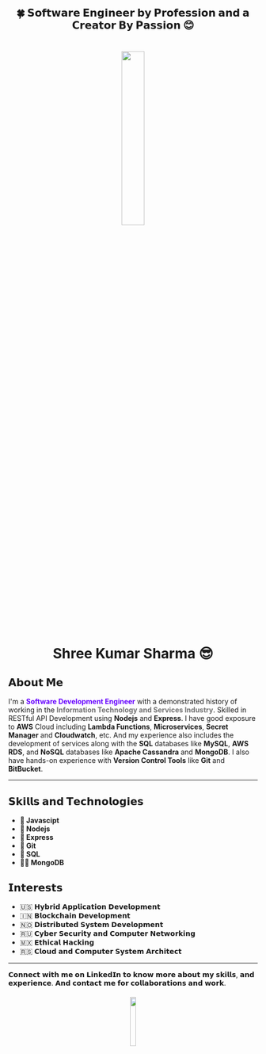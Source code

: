 <h2 align="center">🍀 𝗦𝗼𝗳𝘁𝘄𝗮𝗿𝗲 𝗘𝗻𝗴𝗶𝗻𝗲𝗲𝗿 𝗯𝘆 𝗣𝗿𝗼𝗳𝗲𝘀𝘀𝗶𝗼𝗻 𝗮𝗻𝗱 𝗮 𝗖𝗿𝗲𝗮𝘁𝗼𝗿 𝗕𝘆 𝗣𝗮𝘀𝘀𝗶𝗼𝗻 😊</h2>

<h1 align="center"> 
<img style="cursor: grab; width:30%;height:30%;" src="https://image.oneprep.com/content/Shree-Kumar-Sharma-Memoji(Removed-Bg).png">

Shree Kumar Sharma 😎
</h1>

## 𝗔𝗯𝗼𝘂𝘁 𝗠𝗲

<p>I'm a <b><font color='#6600ff'>Software Development Engineer</font></b> with a demonstrated history of working in the <b><font color='#737373'>Information Technology and Services Industry</font></b>. Skilled in RESTful API Development using <b>Nodejs</b> and <b>Express</b>. I have good exposure to <b>AWS</b> Cloud including <b>Lambda Functions</b>, <b>Microservices</b>, <b>Secret Manager</b> and <b>Cloudwatch</b>, etc. And my experience also includes the development of services along with the <b>SQL</b> databases like <b>MySQL</b>, <b>AWS RDS</b>, and <b>NoSQL</b> databases like <b>Apache Cassandra</b> and <b>MongoDB</b>. I also have hands-on experience with <b>Version Control Tools</b> like <b>Git</b> and <b>BitBucket</b>.

---

## 𝗦𝗸𝗶𝗹𝗹𝘀 𝗮𝗻𝗱 𝗧𝗲𝗰𝗵𝗻𝗼𝗹𝗼𝗴𝗶𝗲𝘀
- <b> 🐼 Javascipt</b>
- <b> 🦊 Nodejs</b>
- <b> 🐶 Express</b>
- <b> 🐰 Git</b>
- <b> 🦁 SQL</b>
- <b> 🐻‍❄️ MongoDB</b>



## 𝗜𝗻𝘁𝗲𝗿𝗲𝘀𝘁𝘀

- 🇺🇸 𝗛𝘆𝗯𝗿𝗶𝗱 𝗔𝗽𝗽𝗹𝗶𝗰𝗮𝘁𝗶𝗼𝗻 𝗗𝗲𝘃𝗲𝗹𝗼𝗽𝗺𝗲𝗻𝘁
- 🇮🇳 𝗕𝗹𝗼𝗰𝗸𝗰𝗵𝗮𝗶𝗻 𝗗𝗲𝘃𝗲𝗹𝗼𝗽𝗺𝗲𝗻𝘁
- 🇳🇴 𝗗𝗶𝘀𝘁𝗿𝗶𝗯𝘂𝘁𝗲𝗱 𝗦𝘆𝘀𝘁𝗲𝗺 𝗗𝗲𝘃𝗲𝗹𝗼𝗽𝗺𝗲𝗻𝘁
- 🇷🇺 𝗖𝘆𝗯𝗲𝗿 𝗦𝗲𝗰𝘂𝗿𝗶𝘁𝘆 𝗮𝗻𝗱 𝗖𝗼𝗺𝗽𝘂𝘁𝗲𝗿 𝗡𝗲𝘁𝘄𝗼𝗿𝗸𝗶𝗻𝗴
- 🇲🇽 𝗘𝘁𝗵𝗶𝗰𝗮𝗹 𝗛𝗮𝗰𝗸𝗶𝗻𝗴
- 🇷🇸 𝗖𝗹𝗼𝘂𝗱 𝗮𝗻𝗱 𝗖𝗼𝗺𝗽𝘂𝘁𝗲𝗿 𝗦𝘆𝘀𝘁𝗲𝗺 𝗔𝗿𝗰𝗵𝗶𝘁𝗲𝗰𝘁

---

𝗖𝗼𝗻𝗻𝗲𝗰𝘁 𝘄𝗶𝘁𝗵 𝗺𝗲 𝗼𝗻 𝗟𝗶𝗻𝗸𝗲𝗱𝗜𝗻 𝘁𝗼 𝗸𝗻𝗼𝘄 𝗺𝗼𝗿𝗲 𝗮𝗯𝗼𝘂𝘁 𝗺𝘆 𝘀𝗸𝗶𝗹𝗹𝘀, 𝗮𝗻𝗱 𝗲𝘅𝗽𝗲𝗿𝗶𝗲𝗻𝗰𝗲. 𝗔𝗻𝗱 𝗰𝗼𝗻𝘁𝗮𝗰𝘁 𝗺𝗲 𝗳𝗼𝗿 𝗰𝗼𝗹𝗹𝗮𝗯𝗼𝗿𝗮𝘁𝗶𝗼𝗻𝘀 𝗮𝗻𝗱 𝘄𝗼𝗿𝗸.

<h4 align="center">
<a href="https://bit.ly/3eOXjRZ" target='_blank'> <img style="cursor: pointer; width:16%;height:16%;" src="https://bit.ly/3DMU6wE"></a>
</h4>
